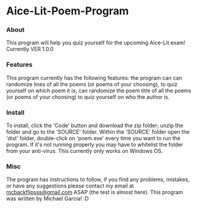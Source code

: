 # Aice-Lit-Poem-Program
### About
This program will help you quiz yourself for the upcoming Aice-Lit exam! Currently VER 1.0.0

### Features
This program currently has the following features: the program can can randomize lines of all the poems (or poems of your choosing), to quiz yourself on which poem it is; can randomize the poem title of all the poems (or poems of your choosing) to quiz yourself on who the author is.

### Install
To install, click the 'Code' button and download the zip folder; unzip the folder and go to the 'SOURCE' folder. Within the 'SOURCE' folder open the 'dist' folder, double-click on 'poem.exe' every time you want to run the program. If it's not running properly you may have to whitelist the folder from your anti-virus. This currently only works on Windows OS.

### Misc
The program has instructions to follow, if you find any problems, mistakes, or have any suggestions please contact my email at mcbackflipsss@gmail.com ASAP (the test is almost here). This program was written by Michael Garcia! :D
